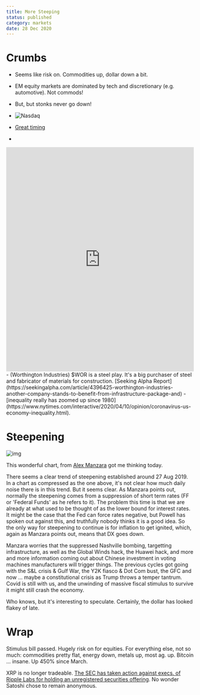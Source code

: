 ```yaml
---
title: More Steeping
status: published
category: markets
date: 28 Dec 2020
---
```


# Crumbs

- Seems like risk on. Commodities up, dollar down a bit.
- EM equity markets are dominated by tech and discretionary (e.g. automotive). Not commods!
- But, but stonks never go down!

- ![Nasdaq](https://tme1.fra1.digitaloceanspaces.com/images/25c348416dc86110311876d49494344d)
- [Great timing](https://www.nytimes.com/2000/01/13/business/conservative-fidelity-fund-manager-resigns.html?searchResultPosition=2)
- 
<iframe src="https://ourworldindata.org/grapher/global-energy-substitution?time=earliest..latest" loading="lazy" style="width: 100%; height: 600px; border: 0px none;"></iframe>
- (Worthington Industries) $WOR is a steel play. It's a big purchaser of steel and fabricator of materials for construction. [Seeking Alpha Report](https://seekingalpha.com/article/4396425-worthington-industries-another-company-stands-to-benefit-from-infrastructure-package-and)
- [inequality really has zoomed up since 1980](https://www.nytimes.com/interactive/2020/04/10/opinion/coronavirus-us-economy-inequality.html). 



# Steepening

![img](https://www.chartpoint.com/wp-content/uploads/2020/12/GT2_GT10-long-term.gif)

This wonderful chart, from [Alex Manzara](https://www.chartpoint.com/curve-4th-turn/) got me thinking today.

There seems a clear trend of steepening established around 27 Aug 2019. In a chart as compressed as the one above, it's not clear how much daily noise there is in this trend.
But it seems clear. 
As Manzara points out, normally the steepening comes from a suppression of short term rates (FF or 'Federal Funds' as he refers to it).
The problem this time is that we are already at what used to be thought of as the lower bound for interest rates.
It might be the case that the Fed can force rates negative,
but Powell has spoken out against this, and truthfully nobody thinks it is a good idea.
So the only way for steepening to continue is for inflation to get ignited, which, again as Manzara points out, means that DX goes down.

Manzara worries that the suppressed Nashville bombing, targetting infrastructure, as well as the Global Winds hack, the Huawei hack, and more and more information coming out about Chinese investment in voting machines manufacturers will trigger things.
The previous cycles got going with the S&L crisis & Gulf War, the Y2K fiasco & Dot Com bust, the GFC and now ... maybe a constitutional crisis as Trump throws a temper tantrum. Covid is still with us, and the unwinding of massive fiscal stimulus to survive it might still crash the economy.

Who knows, but it's interesting to speculate. Certainly, the dollar has looked flakey of late. 


# Wrap

Stimulus bill passed.
Hugely risk on for equities.
For everything else, not so much: commodities pretty flat, energy down, metals up, most ag. up.
Bitcoin ... insane. Up 450% since March.

XRP is no longer tradeable. [The SEC has taken action against execs. of Ripple Labs for holding an unregistered securities offering](https://www.sec.gov/news/press-release/2020-338). No wonder Satoshi chose to remain anonymous.



